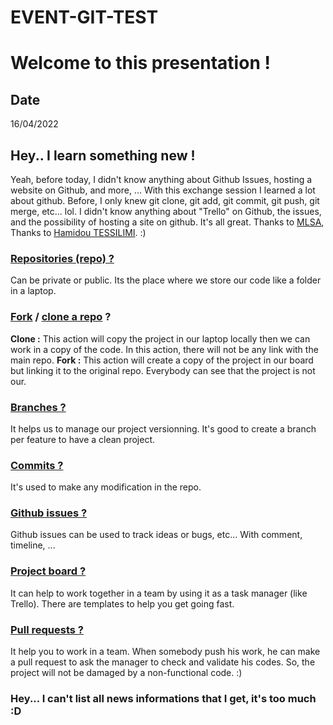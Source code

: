 # EVENT-GIT-TEST

# Welcome to this presentation !

## Date 
16/04/2022

## Hey.. I learn something new !

Yeah, before today, I didn't know anything about Github Issues, hosting a website on Github, and more, ...
With this exchange session I learned a lot about github. Before, I only knew git clone, git add, git commit, git push, git merge, etc... lol. I didn't know anything about "Trello" on Github, the issues, and the possibility of hosting a site on github. It's all great.
Thanks to [MLSA](https://studentambassadors.microsoft.com/), Thanks to [Hamidou TESSILIMI](https://www.hamidoutessilimi.me/). :)

### [Repositories (repo) ?](https://docs.github.com/en/repositories)
Can be private or public. Its the place where we store our code like a folder in a laptop.

### [Fork](https://docs.github.com/en/pull-requests/collaborating-with-pull-requests/working-with-forks/about-forks) / [clone a repo](https://docs.github.com/en/repositories/creating-and-managing-repositories/cloning-a-repository) ?
**Clone :**  This action will copy the project in our laptop locally then we can work in a copy of the code. In this action, there will not be any link with the main repo.
**Fork :** This action will create a copy of the project in our board but linking it to the original repo. Everybody can see that the project is not our.

### [Branches ?](https://docs.github.com/en/pull-requests/collaborating-with-pull-requests/proposing-changes-to-your-work-with-pull-requests/about-branches) 
It helps us to manage our project versionning. It's good to create a branch per feature to have a clean project. 

### [Commits ?](https://docs.github.com/en/pull-requests/committing-changes-to-your-project/creating-and-editing-commits/about-commits)
It's used to make any modification in the repo.

### [Github issues ?](https://docs.github.com/en/issues/tracking-your-work-with-issues/about-issues)
Github issues can be used to track ideas or bugs, etc... With comment, timeline, ...

### [Project board ?](https://docs.github.com/en/issues/organizing-your-work-with-project-boards/managing-project-boards/about-project-boards)
It can help to work together in a team by using it as a task manager (like Trello). There are templates to help you get going fast.

### [Pull requests ?](https://docs.github.com/en/pull-requests/collaborating-with-pull-requests/proposing-changes-to-your-work-with-pull-requests/about-pull-requests)
It help you to work in a team. When somebody push his work, he can make a pull request to ask the manager to check and validate his codes. So, the project will not be damaged by a non-functional code. :)

### Hey... I can't list all news informations that I get, it's too much :D
